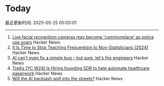 # Today

最近更新时间: 2025-05-25 05:03:01

--- 
1. [Live facial recognition cameras may become 'commonplace' as police use soars](https://www.theguardian.com/technology/2025/may/24/police-live-facial-recognition-cameras-england-and-wales) Hacker News
2. [It Is Time to Stop Teaching Frequentism to Non-Statisticians (2024)](https://arxiv.org/abs/1201.2590) Hacker News
3. [AI can't even fix a simple bug – but sure, let's fire engineers](https://nmn.gl/blog/ai-scam) Hacker News
4. [Trellis (YC W24) Is Hiring founding SDR to help automate healthcare paperwork](https://www.ycombinator.com/companies/trellis/jobs/7Ru1X1P-founding-sdr) Hacker News
5. [Will the AI backlash spill into the streets?](https://gabrielweinberg.com/p/will-the-ai-backlash-spill-into-the) Hacker News
